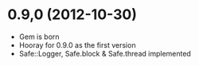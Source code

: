 # 0.9,0 (2012-10-30)

* Gem is born
* Hooray for 0.9.0 as the first version
* Safe::Logger, Safe.block & Safe.thread implemented
